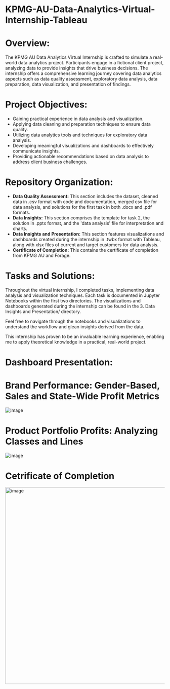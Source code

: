 # **KPMG-AU-Data-Analytics-Virtual-Internship-Tableau**

# **Overview:**
The KPMG AU Data Analytics Virtual Internship is crafted to simulate a real-world data analytics project. Participants engage in a fictional client project, analyzing data to provide insights that drive business decisions. The internship offers a comprehensive learning journey covering data analytics aspects such as data quality assessment, exploratory data analysis, data preparation, data visualization, and presentation of findings.

# **Project Objectives:**

* Gaining practical experience in data analysis and visualization.
* Applying data cleaning and preparation techniques to ensure data quality.
* Utilizing data analytics tools and techniques for exploratory data analysis.
* Developing meaningful visualizations and dashboards to effectively communicate insights.
* Providing actionable recommendations based on data analysis to address client business challenges.

# **Repository Organization:**

- **Data Quality Assessment:** This section includes the dataset, cleaned data in .csv format with code and documentation, merged csv file for data analysis, and solutions for the first task in both .docx and .pdf formats.
- **Data Insights:** This section comprises the template for task 2, the solution in .pptx format, and the 'data analysis' file for interpretation and charts.
- **Data Insights and Presentation:** This section features visualizations and dashboards created during the internship in .twbx format with Tableau, along with xlsx files of current and target customers for data analysis.
- **Certificate of Completion:** This contains the certificate of completion from KPMG AU and Forage.

# **Tasks and Solutions:**
Throughout the virtual internship, I completed tasks, implementing data analysis and visualization techniques. Each task is documented in Jupyter Notebooks within the first two directories. The visualizations and dashboards generated during the internship can be found in the 3. Data Insights and Presentation/ directory.

Feel free to navigate through the notebooks and visualizations to understand the workflow and glean insights derived from the data.

This internship has proven to be an invaluable learning experience, enabling me to apply theoretical knowledge in a practical, real-world project.

# **Dashboard Presentation:**

# Brand Performance: Gender-Based, Sales and State-Wide Profit Metrics
![image](https://github.com/ukala19/KPMG-AU-Data-Analytics-Virtual-Internship-Tableau/assets/123114008/3db1312c-6310-4a84-b254-cd5f67d9f84d)

# Product Portfolio Profits: Analyzing Classes and Lines
![image](https://github.com/ukala19/KPMG-AU-Data-Analytics-Virtual-Internship-Tableau/assets/123114008/5cf02de9-1a43-426a-822a-b6cb06fbc2cc)

# **Cetrificate of Completion**
<img width="621" alt="image" src="https://github.com/ukala19/KPMG-AU-Data-Analytics-Virtual-Internship-Tableau/assets/123114008/2b19106d-ffa2-4c2b-b1a9-1a5477cfab03">
